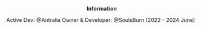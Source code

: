 
<p align="center">
	<b>Information</b>
</p>

Active Dev: @Antralia 
Owner & Developer: @SoulsBurn (2022 - 2024 June)
